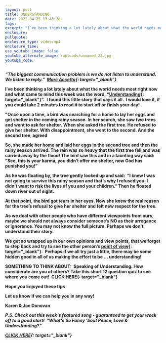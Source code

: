 ```yaml
---
layout: post
title: UNDERSTANDING
date: 2022-04-25 13:43:28
tags:
excerpt: "I’ve been thinking a lot lately about what the world needs most right now and what came to mind this week was the word,\_“Understanding”"
enclosure:
pullquote:
enclosure_type: video/mp4
enclosure_time:
use_youtube_image: false
youtube_alternate_image: /uploads/unnamed-22.jpg
youtube_code:
---
```

***“The biggest communication problem is we do not listen to understand. We listen to reply." &nbsp;[Marc Accetta](https://t.e2ma.net/click/9rsmoe/5wd3tzj/97sdmi){: target="_blank"}***

**I’ve been thinking a lot lately about what the world needs most right now and what came to mind this week was the word, “[Understanding](https://t.e2ma.net/click/9rsmoe/5wd3tzj/p0tdmi){: target="_blank"}”.&nbsp; I found this little story that says it all. &nbsp;I would love it, if you could take 2 minutes to read it to start off or finish your day\!**

**"Once upon a time, a bird was searching for a home to lay her eggs and get shelter in the coming rainy season. In her search, she saw two trees and went to ask for shelter. When she asked the first tree. He refused to give her shelter. With disappointment, she went to the second. And the second tree, agreed**

**So, she made her home and laid her eggs in the second tree and then the rainy season arrived. The rain was so heavy that the first tree fell and was carried away by the flood\! The bird saw this and in a taunting way said: ”See, this is your karma, you didn’t offer me shelter, now God has punished you\!”**

**As he was floating by, the tree gently looked up and said: &nbsp;“I knew I was not going to survive this rainy season and that’s why I refused you. I didn’t want to risk the lives of you and your children.” Then he floated down river out of sight.**

**At that point, the bird got tears in her eyes. Now she knew the real reason for the tree’s refusal to give her shelter and felt new respect for the tree.**

**As we deal with other people who have different viewpoints from ours, maybe we should not always consider someone’s NO as their arrogance or ignorance. You may not know the full picture. Perhaps we don't understand their story.**

**We get so wrapped up in our own opinions and view points, that we forget to step back and try to see the other person’s&nbsp;[point of view](https://t.e2ma.net/click/9rsmoe/5wd3tzj/5sudmi){: target="_blank"}.&nbsp; Perhaps if we all try just a little, there may be some hidden good in all of us making the effort to be ... understanding\!&nbsp;**

**SOMETHING TO THINK ABOUT: &nbsp;Speaking of Understanding. How considerate are you of others? Take this short 12 question quiz to see where you come out\! &nbsp;[CLICK HERE](https://t.e2ma.net/click/9rsmoe/5wd3tzj/llvdmi){: target="_blank"}**

**Hope you Enjoyed these tips**

**Let us know if we can help you in any way\!&nbsp;**

**Karen & Joe Donovan&nbsp;**

***P.S. Check out this week's featured song - guaranteed to get your week off to a good start\! &nbsp;******"What's So Funny 'bout Peace, Love & Understanding?" &nbsp;***

***[CLICK HERE](https://t.e2ma.net/click/9rsmoe/5wd3tzj/1dwdmi){: target="_blank"}***

